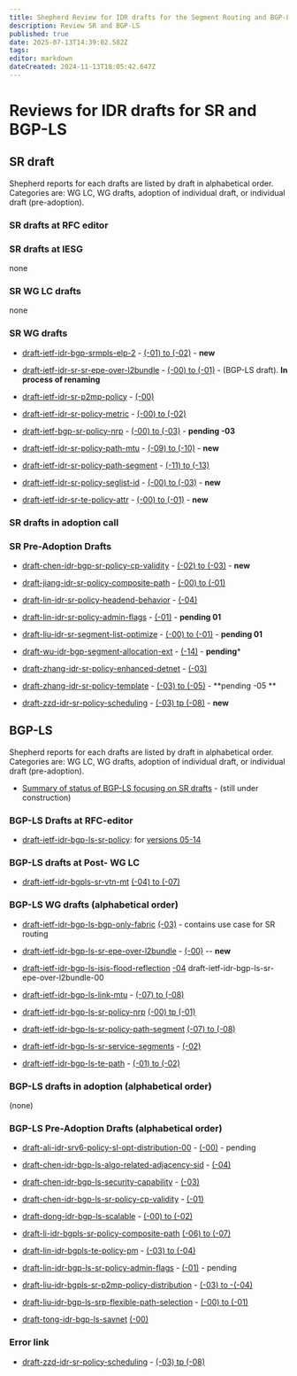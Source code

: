 ```yaml
---
title: Shepherd Review for IDR drafts for the Segment Routing and BGP-LS Technology 
description: Review SR and BGP-LS 
published: true
date: 2025-07-13T14:39:02.582Z
tags: 
editor: markdown
dateCreated: 2024-11-13T18:05:42.647Z
---
```


# Reviews for IDR drafts for SR and BGP-LS 

## SR draft
Shepherd reports for each drafts are listed by draft in alphabetical order.
Categories are: WG LC, WG drafts, adoption of individual draft, or individual draft (pre-adoption).

### SR drafts at RFC editor 


### SR drafts at IESG 
none 

### SR WG LC drafts
none 

### SR WG drafts 

- [draft-ietf-idr-bgp-srmpls-elp-2](https://datatracker.ietf.org/doc/draft-ietf-idr-bgp-srmpls-elp/) - [(-01) to (-02)](/group/idr/Shepherd-SR-BGP-LS/BGP-SR/draft-ietf-idr-bgp-sr-mpls-elp) - **new** 

- [draft-ietf-idr-sr-sr-epe-over-l2bundle](https://datatracker.ietf.org/doc/draft-ietf-idr-sr-epe-over-l2bundle/) - [(-00) to (-01)](/group/idr/Shepherd-SR-BGP-LS/BGP-SR/draft-ietf-idr-sr-epe-over-l2bundle) - (BGP-LS draft). **In process of renaming**

- [draft-ietf-idr-sr-p2mp-policy](https://datatracker.ietf.org/doc/draft-ietf-idr-sr-p2mp-policy/) - [(-00)](/group/idr/Shepherd-SR-BGP-LS/BGP-SR/draft-ietf-idr-sr-p2mp-policy)

- [draft-ietf-idr-sr-policy-metric](https://datatracker.ietf.org/doc/draft-ietf-idr-sr-policy-metric/) - [(-00) to (-02)](/group/idr/Shepherd-SR-BGP-LS/BGP-SR/draft-ietf-idr-sr-policy-metric)

- [draft-ietf-bgp-sr-policy-nrp](https://datatracker.ietf.org/doc/draft-ietf-idr-sr-policy-nrp) - [(-00) to (-03)](/group/idr/Shepherd-SR-BGP-LS/BGP-SR/draft-ietf-idr-sr-policy-nrp) - **pending -03** 

- [draft-ietf-idr-sr-policy-path-mtu](https://datatracker.ietf.org/doc/draft-ietf-idr-sr-policy-path-mtu/) - [(-09) to (-10)](/group/idr/Shepherd-SR-BGP-LS/BGP-SR/draft-ietf-idr-sr-policy-path-mtu) - **new**

- [draft-ietf-idr-sr-policy-path-segment](https://datatracker.ietf.org/doc/draft-ietf-idr-sr-policy-path-segment/) - [(-11) to (-13)](/group/idr/Shepherd-SR-BGP-LS/BGP-SR/draft-ietf-idr-sr-policy-path-segment) 

- [draft-ietf-idr-sr-policy-seglist-id](https://datatracker.ietf.org/doc/draft-ietf-idr-sr-policy-seglist-id/) - [(-00) to (-03)](/group/idr/Shepherd-SR-BGP-LS/BGP-SR/draft-ietf-idr-sr-policy-seglist-id/) - **new** 

- [draft-ietf-idr-sr-te-policy-attr](https://datatracker.ietf.org/doc/draft-ietf-idr-sr-te-policy-attr/) - [(-00) to (-01)](/group/idr/Shepherd-SR-BGP-LS/BGP-SR/draft-ietf-idr-sr-policy-te-policy-attr)  - **new**


### SR drafts in adoption call 

### SR Pre-Adoption Drafts 

- [draft-chen-idr-bgp-sr-policy-cp-validity](https://datatracker.ietf.org/doc/draft-chen-idr-bgp-sr-policy-cp-validity/) - [(-02) to (-03)](/group/idr/Shepherd-SR-BGP-LS/BGP-SR/draft-chen-idr-bgp-sr-policy-cp-validity) - **new**

- [draft-jiang-idr-sr-policy-composite-path](https://datatracker.ietf.org/doc/draft-jiang-idr-sr-policy-composite-path/) - [(-00) to (-01)](/group/idr/Shepherd-SR-BGP-LS/BGP-SR/draft-jiang-idr-sr-policy-composite-path) 

- [draft-lin-idr-sr-policy-headend-behavior](https://datatracker.ietf.org/doc/draft-lin-idr-sr-policy-headend-behavior/) - [(-04)](/group/idr/Shepherd-SR-BGP-LS/BGP-SR/draft-liu-idr-srv6-policy-headend-behavior/)

- [draft-lin-idr-sr-policy-admin-flags](https://datatracker.ietf.org/doc/draft-lin-idr-sr-policy-admin-flags/)  - [(-01)](/group/idr/Shepherd-SR-BGP-LS/BGP-SR/draft-lin-idr-sr-policy-admin-flags) - **pending 01**

- [draft-liu-idr-sr-segment-list-optimize](https://datatracker.ietf.org/doc/draft-liu-idr-sr-segment-list-optimize/) - [(-00) to (-01)](/group/idr/Shepherd-SR-BGP-LS/BGP-SR/draft-liu-idr-srv6-segment-list-optimize) - **pending 01** 

- [draft-wu-idr-bgp-segment-allocation-ext](https://datatracker.ietf.org/doc/draft-wu-idr-bgp-segment-allocation-ext/) - [(-14)](/group/idr/Shepherd-SR-BGP-LS/BGP-SR/draft-wu-idr-bgp-segment-allocation-ext) - **pending*** 

- [draft-zhang-idr-sr-policy-enhanced-detnet](https://datatracker.ietf.org/doc/draft-zhang-idr-sr-policy-enhanced-detnet/) - [(-03)](/group/idr/Shepherd-SR-BGP-LS/BGP-SR/draft-zhang-idr-sr-policy-enhanced-detnet)

- [draft-zhang-idr-sr-policy-template](https://datatracker.ietf.org/doc/draft-zhang-idr-sr-policy-template/) - [(-03) to (-05)](/group/idr/Shepherd-SR-BGP-LS/BGP-SR/draft-zhang-idr-sr-policy-template/) - **pending -05 **

- [draft-zzd-idr-sr-policy-scheduling](https://datatracker.ietf.org/doc/draft-zzd-idr-sr-policy-scheduling/)  - [(-03) tp (-08)](/group/idr/Shepherd-SR-BGP-LS/BGP-SR/draft-zzd-idr-sr-policy-scheduling/) - **new** 




## BGP-LS 
Shepherd reports for each drafts are listed by draft in alphabetical order. 
Categories are: WG LC, WG drafts, adoption of individual draft, or individual draft (pre-adoption).  

- [Summary of status of BGP-LS focusing on SR drafts](/group/idr/Shepherd-SR-BGP-LS/BGP-LS-SR/) - (still under construction) 


### BGP-LS Drafts at RFC-editor
- [draft-ietf-idr-bgp-ls-sr-policy](https://datatracker.ietf.org/doc/draft-ietf-idr-bgp-ls-sr-policy/): for [versions 05-14](/group/idr/Shepherd-SR-BGP-LS/BGP-LS-SR/bgp-ls-sr-policy)  

### BGP-LS drafts at Post- WG LC 
- [draft-ietf-idr-bgpls-sr-vtn-mt](https://datatracker.ietf.org/doc/draft-ietf-idr-bgpls-sr-vtn-mt/) [(-04) to (-07)](/group/idr/Shepherd-SR-BGP-LS/BGP-LS-SR/bgp-ls-sr-mt)


### BGP-LS WG drafts (alphabetical order) 

-  [draft-ietf-idr-bgp-ls-bgp-only-fabric](https://datatracker.ietf.org/doc/draft-ietf-idr-bgp-ls-bgp-only-fabric/) [(-03)](/group/idr/Shepherd-SR-BGP-LS/BGP-LS-SR/bgp-only-fabric) - contains use case for SR routing 

- [draft-ietf-idr-bgp-ls-sr-epe-over-l2bundle](https://datatracker.ietf.org/doc/draft-ietf-idr-bgp-ls-sr-epe-over-l2bundle/) - [(-00)](/group/idr/Shepherd-SR-BGP-LS/BGP-LS-SR/draft-ietf-idr-sr-epe-over-l2bundle) -- **new**

- [draft-ietf-idr-bgp-ls-isis-flood-reflection](https://datatracker.ietf.org/doc/draft-ietf-idr-bgp-ls-isis-flood-reflection/) [-04](/group/idr/Shepherd-SR-BGP-LS/BGP-LS/draft-ietf-idr-bgp-ls-isis-flood-reflection-04)
draft-ietf-idr-bgp-ls-sr-epe-over-l2bundle-00
- [draft-ietf-idr-bgp-ls-link-mtu](https://datatracker.ietf.org/doc/draft-ietf-idr-bgp-ls-link-mtu/) - [(-07) to (-08)](/group/idr/Shepherd-SR-BGP-LS/BGP-LS/draft-ietf-idr-bgp-ls-link-mtu)
- [draft-ietf-idr-bgp-ls-sr-policy-nrp](https://datatracker.ietf.org/doc/draft-ietf-idr-bgp-ls-sr-policy-nrp/) [(-00) tp (-01)](/group/idr/Shepherd-SR-BGP-LS/BGP-LS-SR/bgp-ls-sr-policy-nrp) 
- [draft-ietf-idr-bgp-ls-sr-policy-path-segment](https://datatracker.ietf.org/doc/draft-ietf-idr-bgp-ls-sr-policy-path-segment/)  [(-07) to (-08)](/group/idr/Shepherd-SR-BGP-LS/BGP-LS-SR/bgp-ls-sr-policy-path-segments)
- [draft-ietf-idr-bgp-ls-sr-service-segments](https://datatracker.ietf.org/doc/draft-ietf-idr-bgp-ls-sr-service-segments) - [(-02)](/group/idr/Shepherd-SR-BGP-LS/BGP-LS-SR/bgp-ls-sr-service-segments)

- [draft-ietf-idr-bgp-ls-te-path](https://datatracker.ietf.org/doc/draft-ietf-idr-bgp-ls-te-path/) - [(-01) to (-02)](/group/idr/Shepherd-SR-BGP-LS/BGP-LS/draft-ietf-idr-bgp-ls-te-path) 

### BGP-LS drafts in adoption (alphabetical order) 
(none)

### BGP-LS Pre-Adoption Drafts (alphabetical order) 

- [draft-ali-idr-srv6-policy-sl-opt-distribution-00](https://datatracker.ietf.org/doc/draft-ali-idr-srv6-policy-sl-opt-distribution/) - [(-00)](/group/idr/Shepherd-SR-BGP-LS/BGP-LS/draft-ali-idr-sr-policy-sl-opt-distribution)  - pending 

- [draft-chen-idr-bgp-ls-algo-related-adjacency-sid](https://datatracker.ietf.org/doc/draft-chen-idr-bgp-ls-algo-related-adjacency-sid/) -  [(-04)](/group/idr/Shepherd-SR-BGP-LS/BGP-LS/draft-chen-idr-bgp-ls-algo-related-adjacency-sid)

- [draft-chen-idr-bgp-ls-security-capability](https://datatracker.ietf.org/doc/draft-chen-idr-bgp-ls-security-capability/) - [(-03)](/group/idr/Shepherd-SR-BGP-LS/BGP-LS/draft-chen-idr-bgp-ls-security-capability)

- [draft-chen-idr-bgp-ls-sr-policy-cp-validity](https://datatracker.ietf.org/doc/draft-chen-idr-bgp-ls-sr-policy-cp-validity/) - [(-01)](/group/idr/Shepherd-SR-BGP-LS/BGP-LS-SR/draft-chen-idr-bgp-ls-sr-policy-cp-validity)

- [draft-dong-idr-bgp-ls-scalable](https://datatracker.ietf.org/doc/draft-dong-idr-bgp-ls-scalable-nrp/) - [(-00) to (-02)](/group/idr/Shepherd-SR-BGP-LS/BGP-LS-SR/draft-dong-idr-bgp-ls-scalable-nrp)

- [draft-li-idr-bgpls-sr-policy-composite-path](https://datatracker.ietf.org/doc/draft-li-idr-bgpls-sr-policy-composite-path/) [(-06) to (-07)](/group/idr/Shepherd-SR-BGP-LS/BGP-LS-SR/draft-li-idr-bgpls-sr-policy-composite-path)  

- [draft-lin-idr-bgpls-te-policy-pm](https://datatracker.ietf.org/doc/draft-lin-idr-bgpls-te-policy-pm) - [(-03) to (-04)](/group/idr/Shepherd-SR-BGP-LS/BGP-LS-SR/draft-lin-idr-bgpls-te-policy-pm)

- [draft-lin-idr-bgp-ls-sr-policy-admin-flags](https://datatracker.ietf.org/doc/draft-lin-idr-bgp-ls-sr-policy-admin-flags/)  - [(-01)](/group/idr/Shepherd-SR-BGP-LS/BGP-LS/draft-lin-idr-bgp-ls-sr-policy-admin-flags) - pending 

- [draft-liu-idr-bgpls-sr-p2mp-policy-distribution](https://datatracker.ietf.org/doc/draft-liu-idr-bgpls-sr-p2mp-policy-distribution/) - [(-03) to -(-04)](/group/idr/Shepherd-SR-BGP-LS/BGP-LS-SR/draft-liu-idr-bgpls-sr-p2mp-policy-distribution/)

- [draft-liu-idr-bgp-ls-srp-flexible-path-selection](https://datatracker.ietf.org/doc/draft-liu-idr-bgp-ls-srp-flexible-path-selection/) - [(-00) to (-01)](/group/idr/Shepherd-SR-BGP-LS/BGP-LS-SR/draft-liu-idr-bgp-ls-srp-flexible-path-selection)

- [draft-tong-idr-bgp-ls-savnet](https://datatracker.ietf.org/doc/draft-tong-idr-bgp-ls-savnet/)  [(-00)](/group/idr/Shepherd-SR-BGP-LS/BGP-LS/draft-tong-idr-bgp-ls-savenet)


### Error link 

- [draft-zzd-idr-sr-policy-scheduling](https://datatracker.ietf.org/doc/draft-zzd-idr-sr-policy-scheduling/)  - [(-03) tp (-08)](/group/idr/Shepherd-SR-BGP-LS/BGP-SR/draft-zhang-idr-sr-policy-scheduling/)



